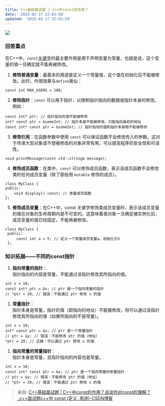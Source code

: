 ```yaml
---
title: C++基础面试题 | C++中const的作用？
date: '2025-02-17 22:03:58'
updated: '2025-02-17 22:03:59'
---
```

![](/images/a462cbb90a858ac8b305fef3d6c370bd.png)

### 回答重点
在C++中，`const`[关键字](https://so.csdn.net/so/search?q=%E5%85%B3%E9%94%AE%E5%AD%97&spm=1001.2101.3001.7020)的最主要作用是用于声明变量为常量，也就是说，这个变量的值一旦确定就不能再被修改。

1. **修饰普通变量**：最基本的用途是定义一个常量值，这个值在初始化后不能被修改。此时，作用效果与`define`类似：

```plain
const int MAX_USERS = 100;
```

2. **修饰指针**：`const` 可以用于指针，以限制指针指向的数据或指针本身的修改。例如：

```plain
const int* ptr; // 指针指向的值不能被修改
int* const ptr = &someInt; // 指针本身不能被修改，只能指向最初的地址
const int* const ptr = &someInt; // 指针指向的值和指针本身都不能被修改
```

3. **修饰引用**：在函数参数中使用 `const` 可以保证函数不会修改传入的参数。这对于传递大型对象或不想被修改的对象非常有用，可以提高程序的安全性和可读性。

```plain
void printMessage(const std::string& message);
```

4. **修饰成员函数**：在类中，`const` 可以修饰成员函数，表示该成员函数不会修改类的任何成员变量（除了那些用 `mutable` 修饰的成员）。

```plain
class MyClass {
public:
    void display() const; // 常量成员函数
};
```

5. **修饰成员变量**：在C++中，const 关键字修饰类成员变量时，表示该成员变量的值在对象的生命周期内是不可变的。这意味着类对象一旦确定被实例化后，成员变量的值已经固定，不能再被修改。

```plain
class MyClass {
 public:
     const int a = 5; // 定义一个常量成员变量a，初始化为5
 };
```

### 知识拓展——不同的const指针
1. **指向常量的指针**：  
指针指向的内容是常量，不能通过该指针修改其所指向的值。

```plain
int x = 10;
const int* ptr = &x; // ptr 是一个指向常量的指针
// *ptr = 20; // 错误：不能通过 ptr 修改 x 的值
```

1. **常量指针**：  
指针本身是常量，指针的值（即指向的地址）不能被修改，但可以通过该指针修改其所指向的值（如果所指向的不是常量）。

```plain
int x = 10;
int* const ptr = &x; // ptr 是一个常量指针
// ptr = &y; // 错误：不能修改 ptr 的值（地址）
*ptr = 20; // 正确：可以通过 ptr 修改 x 的值
```

1. **指向常量的常量指针**：  
指针本身是常量，且指针指向的内容也是常量。

```plain
int x = 10;
const int* const ptr = &x; // ptr 是一个指向常量的常量指针
// ptr = &y; // 错误：不能修改 ptr 的值（地址）
// *ptr = 20; // 错误：不能通过 ptr 修改 x 的值
```

  


> 来自: [C++基础面试题 | C++中const的作用？谈谈你对const的理解？_c++面试题c++中 const (定义, 用途)-CSDN博客](https://blog.csdn.net/LiHongyu05/article/details/142022095)
>

